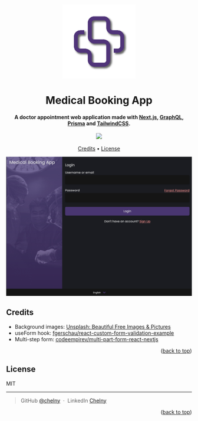 <a name="readme-top"></a>

<div align="center">
  <img src="public/assets/images/icons/logo.png" alt="Medical Booking App" width="200">
  <br>
  <h1>Medical Booking App</h1>
</div>

<h4 align="center">A doctor appointment web application made with <a href="https://nextjs.org/" target="_blank">Next.js</a>, <a href="https://graphql.org/" target="_blank">GraphQL</a>, <a href="https://www.prisma.io/" target="_blank">Prisma</a> and <a href="https://tailwindcss.com/" target="_blank">TailwindCSS</a>.</h4>

<p align="center">
  <a href="https://www.paypal.me/ChelnyD">
    <img src="https://img.shields.io/badge/$-donate-ff69b4.svg?maxAge=2592000&amp;style=flat">
  </a>
</p>

<p align="center">
  <a href="#credits">Credits</a> •
  <a href="#license">License</a>
</p>

![screenshot](public/assets/images/github/home-page-tablet.png)

## Credits

- Background images: [Unsplash: Beautiful Free Images & Pictures](https://unsplash.com/)
- useForm hook: [fgerschau/react-custom-form-validation-example](https://github.com/fgerschau/react-custom-form-validation-example)
- Multi-step form: [codeempirev/multi-part-form-react-nextjs](https://github.com/codeempirev/multi-part-form-react-nextjs)

<p align="end">(<a href="#readme-top">back to top</a>)</p>

## License

MIT

---

> GitHub [@chelny](https://github.com/chelny) &nbsp;&middot;&nbsp;
> LinkedIn [Chelny](https://linkedin.com/in/chelny)

<p align="end">(<a href="#readme-top">back to top</a>)</p>
